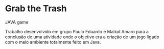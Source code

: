 # Grab the Trash
 <p>JAVA game</p>
 <p>Trabalho desenvolvido em grupo Paulo Eduardo e Maikol Amaro para a conclusão de uma atividade onde o objetivo era a criação de um jogo ligado com o meio ambiente totalmente feito em Java.</p>
